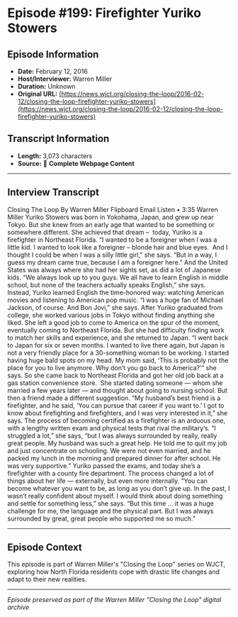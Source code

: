 # Episode #199: Firefighter Yuriko Stowers



## Episode Information

- **Date:** February 12, 2016
- **Host/Interviewer:** Warren Miller
- **Duration:** Unknown
- **Original URL:** [https://news.wjct.org/closing-the-loop/2016-02-12/closing-the-loop-firefighter-yuriko-stowers](https://news.wjct.org/closing-the-loop/2016-02-12/closing-the-loop-firefighter-yuriko-stowers)

## Transcript Information

- **Length:** 3,073 characters
- **Source:** 📝 **Complete Webpage Content**

---

## Interview Transcript

Closing The Loop
By
Warren Miller
Flipboard
Email
Listen
•
3:35
Warren Miller
Yuriko Stowers was born in Yokohama, Japan, and grew up near Tokyo. But she knew from an early age that wanted to be something or somewhere different. She achieved that dream –  today, Yuriko is a firefighter in Northeast Florida.
“I wanted to be a foreigner when I was a little kid. I wanted to look like a foreigner – blonde hair and blue eyes.  And I thought I could be when I was a silly little girl,” she says. “But in a way, I guess my dream came true, because I am a foreigner here.”
And the United States was always where she had her sights set, as did a lot of Japanese kids.
“We always look up to you guys. We all have to learn English in middle school, but none of the teachers actually speaks English,” she says.
Instead, Yuriko learned English the time-honored way: watching American movies and listening to American pop music.
“I was a huge fan of Michael Jackson, of course. And Bon Jovi,” she says.
After Yuriko graduated from college, she worked various jobs in Tokyo without finding anything she liked. She left a good job to come to America on the spur of the moment, eventually coming to Northeast Florida. But she had difficulty finding work to match her skills and experience, and she returned to Japan.
“I went back to Japan for six or seven months. I wanted to live there again, but Japan is not a very friendly place for a 30-something woman to be working. I started having huge bald spots on my head. My mom said, ‘This is probably not the place for you to live anymore. Why don’t you go back to America?’” she says.
So she came back to Northeast Florida and got her old job back at a gas station convenience store.  She started dating someone — whom she married a few years later — and thought about going to nursing school. But then a friend made a different suggestion.
“My husband’s best friend is a firefighter, and he said, ‘You can pursue that career if you want to.’ I got to know about firefighting and firefighters, and I was very interested in it,” she says.
The process of becoming certified as a firefighter is an arduous one, with a lengthy written exam and physical tests that rival the military’s.
“I struggled a lot,” she says, “but I was always surrounded by really, really great people. My husband was such a great help. He told me to quit my job and just concentrate on schooling. We were not even married, and he packed my lunch in the morning and prepared dinner for after school. He was very supportive.”
Yuriko passed the exams, and today she’s a firefighter with a county fire department. The process changed a lot of things about her life — externally, but even more internally.
“You can become whatever you want to be, as long as you don’t give up. In the past, I wasn’t really confident about myself. I would think about doing something and settle for something less,” she says. “But this time … it was a huge challenge for me, the language and the physical part. But I was always surrounded by great, great people who supported me so much.”

---

## Episode Context

This episode is part of Warren Miller's "Closing the Loop" series on WJCT, exploring how North Florida residents cope with drastic life changes and adapt to their new realities.



---

*Episode preserved as part of the Warren Miller "Closing the Loop" digital archive*
